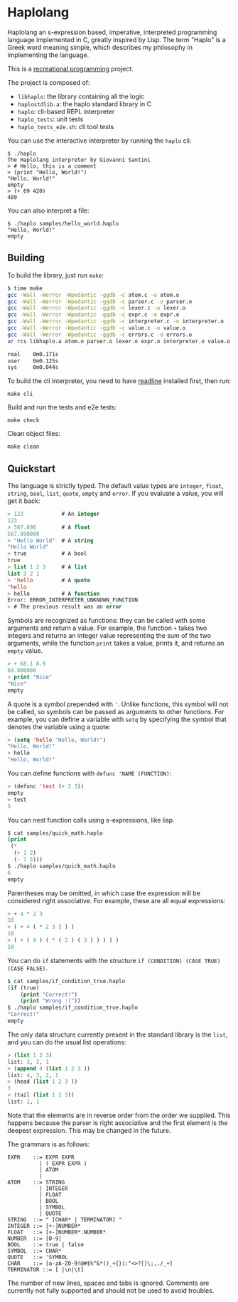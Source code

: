 # Haplolang

Haplolang an s-expression based, imperative, interpreted programming
language implemented in C, greatly inspired by Lisp. The term "Haplo"
is a Greek word meaning simple, which describes my philosophy in
implementing the language.

This is a [recreational programming](https://giovanni-diary.netlify.app/programming/notes/recreational-programming) project.

The project is composed of:

- `libhaplo`: the library containing all the logic
- `haplostdlib.a`: the haplo standard library in C
- `haplo`: cli-based REPL interpreter
- `haplo_tests`: unit tests
- `haplo_tests_e2e.sh`: cli tool tests

You can use the interactive interpreter by running the `haplo` cli:

```
$ ./haplo
The Haplolang interpreter by Giovanni Santini
> # Hello, this is a comment
> (print "Hello, World!")
"Hello, World!"
empty
> (+ 69 420)
489
```

You can also interpret a file:

```
$ ./haplo samples/hello_world.haplo 
"Hello, World!"
empty
```

## Building

To build the library, just run `make`:

```bash
$ time make
gcc -Wall -Werror -Wpedantic -ggdb -c atom.c -o atom.o
gcc -Wall -Werror -Wpedantic -ggdb -c parser.c -o parser.o
gcc -Wall -Werror -Wpedantic -ggdb -c lexer.c -o lexer.o
gcc -Wall -Werror -Wpedantic -ggdb -c expr.c -o expr.o
gcc -Wall -Werror -Wpedantic -ggdb -c interpreter.c -o interpreter.o
gcc -Wall -Werror -Wpedantic -ggdb -c value.c -o value.o
gcc -Wall -Werror -Wpedantic -ggdb -c errors.c -o errors.o
ar rcs libhaplo.a atom.o parser.o lexer.o expr.o interpreter.o value.o errors.o

real    0m0.171s
user    0m0.125s
sys     0m0.044s
```

To build the cli interpreter, you need to have
[readline](https://savannah.gnu.org/git/?group=readline) installed
first, then run:

```
make cli
```

Build and run the tests and e2e tests:

```
make check
```

Clean object files:

```
make clean
```

## Quickstart

The language is strictly typed. The default value types are `integer`,
`float`, `string`, `bool`, `list`, `quote`, `empty` and `error`. If
you evaluate a value, you will get it back:

```lisp
> 123            # An integer
123
> 567.890        # A float
567.890000
> "Hello World"  # A string
"Hello World"
> true           # A bool
true
> list 1 2 3     # A list
list 3 2 1
> 'hello         # A quote
'hello
> hello          # A function
Error: ERROR_INTERPRETER_UNKNOWN_FUNCTION
> # The previous result was an error
```

Symbols are recognized as functions: they can be called with some
arguments and return a value. For example, the function `+` takes two
integers and returns an integer value representing the sum of the two
arguments, while the function `print` takes a value, prints it, and
returns an `empty` value.

```lisp
> + 68.1 0.9
69.000000
> print "Nice"
"Nice"
empty
```

A quote is a symbol prepended with `'`. Unlike functions, this symbol
will not be called, so symbols can be passed as arguments to other
functions. For example, you can define a variable with `setq` by
specifying the symbol that denotes the variable using a quote:

```lisp
> (setq 'hello "Hello, World!")
"Hello, World!"
> hello
"Hello, World!"
```

You can define functions with `defunc 'NAME (FUNCTION)`:

```lisp
> (defunc 'test (+ 2 3))
empty
> test
5
```

You can nest function calls using s-expressions, like lisp.

```lisp
$ cat samples/quick_math.haplo 
(print
 (*
  (+ 1 2)
  (- 7 5)))
$ ./haplo samples/quick_math.haplo 
6
empty
```

Parentheses may be omitted, in which case the expression will be
considered right associative. For example, these are all equal
expressions:

```lisp
> + 4 * 2 3
10
> ( + 4 ( * 2 3 ) ) )
10
> ( + ( 4 ) ( * ( 2 ) ( 3 ) ) ) ) )
10
```

You can do `if` statements with the structure `if (CONDITION) (CASE
TRUE) (CASE FALSE)`.

```lisp
$ cat samples/if_condition_true.haplo
(if (true)
    (print "Correct!")
    (print "Wrong :("))
$ ./haplo samples/if_condition_true.haplo
"Correct!"
empty
```

The only data structure currently present in the standard library is
the `list`, and you can do the usual list operations:

```lisp
> (list 1 2 3)
list: 3, 2, 1
> (append 4 (list 1 2 3 ))
list: 4, 3, 2, 1
> (head (list 1 2 3 ))
3
> (tail (list 1 2 3))
list: 2, 1
```

Note that the elements are in reverse order from the order we
supplied. This happens because the parser is right associative and the
first element is the deepest expression. This may be changed in the
future.

The grammars is as follows:

```ebnf
EXPR    ::= EXPR EXPR
          | ( EXPR EXPR )
          | ATOM
          |
ATOM    ::= STRING
          | INTEGER
          | FLOAT
          | BOOL
          | SYMBOL
          | QUOTE
STRING  ::= " [CHAR* | TERMINATOR] "
INTEGER ::= [+-]NUMBER*
FLOAT   ::= [+-]NUMBER*.NUMBER*
NUMBER  ::= [0-9]
BOOL    ::= true | false
SYMBOL  ::= CHAR*
QUOTE   ::= 'SYMBOL
CHAR    ::= [a-zA-Z0-9!@#$%^&*()_+{}|:"<>?[]\;,./_+]
TERMINATOR ::= [ |\n|\t]
```

The number of new lines, spaces and tabs is ignored. Comments are
currently not fully supported and should not be used to avoid
troubles.
